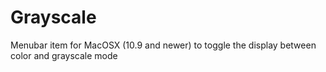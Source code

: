 # Grayscale
Menubar item for MacOSX (10.9 and newer) to toggle the display between color and grayscale mode
